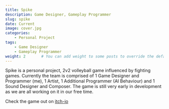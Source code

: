 ```yaml
---
title: Spike
description: Game Designer, Gameplay Programmer
slug: spike
date: Current
image: cover.jpg
categories:
    - Personal Project
tags:
    - Game Designer
    - Gameplay Programmer
weight: 2       # You can add weight to some posts to override the default sorting (date descending)
---
```


Spike is a personal project, 2v2 volleyball game influenced by fighting games.
Currently the team is comprised of 1 Game Designer and Programmer (me), 1 Artist, 1 Additional Programmer (AI Behaviour) and 1 Sound Designer and Composer. The game is still very early in development as we are all working on it in our free time.

Check the game out on [itch-io](https://nabonabo.itch.io/terrys-tragedy)

<!-- ![GIF 1](tt1.gif) -->
